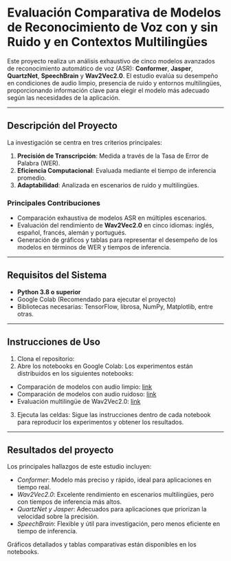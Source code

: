 # **Evaluación Comparativa de Modelos de Reconocimiento de Voz con y sin Ruido y en Contextos Multilingües**

Este proyecto realiza un análisis exhaustivo de cinco modelos avanzados de reconocimiento automático de voz (ASR): **Conformer**, **Jasper**, **QuartzNet**, **SpeechBrain** y **Wav2Vec2.0**. El estudio evalúa su desempeño en condiciones de audio limpio, presencia de ruido y entornos multilingües, proporcionando información clave para elegir el modelo más adecuado según las necesidades de la aplicación.

---

## **Descripción del Proyecto**

La investigación se centra en tres criterios principales:

1. **Precisión de Transcripción**: Medida a través de la Tasa de Error de Palabra (WER).  
2. **Eficiencia Computacional**: Evaluada mediante el tiempo de inferencia promedio.  
3. **Adaptabilidad**: Analizada en escenarios de ruido y multilingües.

### **Principales Contribuciones**
- Comparación exhaustiva de modelos ASR en múltiples escenarios.
- Evaluación del rendimiento de **Wav2Vec2.0** en cinco idiomas: inglés, español, francés, alemán y portugués.
- Generación de gráficos y tablas para representar el desempeño de los modelos en términos de WER y tiempos de inferencia.

---

## **Requisitos del Sistema**

- **Python 3.8 o superior**  
- Google Colab (Recomendado para ejecutar el proyecto)  
- Bibliotecas necesarias: TensorFlow, librosa, NumPy, Matplotlib, entre otras.

---

## **Instrucciones de Uso**
1. Clona el repositorio:
2. Abre los notebooks en Google Colab:
Los experimentos están distribuidos en los siguientes notebooks:
- Comparación de modelos con audio limpio: [link](https://github.com/Katy-Bejar/Evaluacion-Comparativa-de-Modelos-de-Reconocimiento-de-Voz/blob/master/Comparaci%C3%B3n_de_modelos_con_audio_limpio.ipynb)
- Comparación de modelos con audio ruidoso: [link](https://github.com/Katy-Bejar/Evaluacion-Comparativa-de-Modelos-de-Reconocimiento-de-Voz/blob/master/Comparaci%C3%B3n_de_modelos_con_audio_ruidoso.ipynb)
- Evaluación multilingüe de Wav2Vec2.0: [link](https://github.com/Katy-Bejar/Evaluacion-Comparativa-de-Modelos-de-Reconocimiento-de-Voz/blob/master/Evaluaci%C3%B3n_multiling%C3%BCe_de_Wav2Vec2_0.ipynb)
3. Ejecuta las celdas:
Sigue las instrucciones dentro de cada notebook para reproducir los experimentos y obtener los resultados.

---
## **Resultados del proyecto**
Los principales hallazgos de este estudio incluyen:

- *Conformer*: Modelo más preciso y rápido, ideal para aplicaciones en tiempo real.
- *Wav2Vec2.0*: Excelente rendimiento en escenarios multilingües, pero con tiempos de inferencia más altos.
- *QuartzNet y Jasper*: Adecuados para aplicaciones que priorizan la velocidad sobre la precisión.
- *SpeechBrain*: Flexible y útil para investigación, pero menos eficiente en tiempo de inferencia.

Gráficos detallados y tablas comparativas están disponibles en los notebooks.
